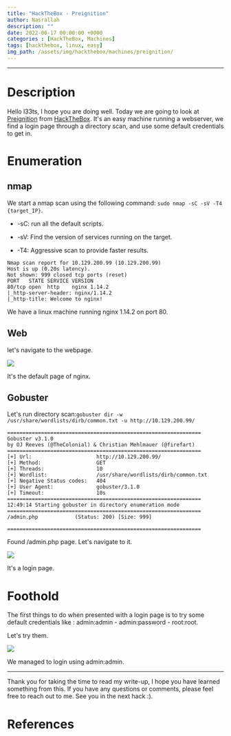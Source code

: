 ```yaml
---
title: "HackTheBox - Preignition"
author: Nasrallah
description: ""
date: 2022-06-17 00:00:00 +0000
categories : [HackTheBox, Machines]
tags: [hackthebox, linux, easy]
img_path: /assets/img/hackthebox/machines/preignition/
---
```


<div align="center"> <script src="https://www.hackthebox.eu/badge/565048"></script> </div>

---


# **Description**

Hello l33ts, I hope you are doing well. Today we are going to look at [Preignition](https://app.hackthebox.com/starting-point?tier=0) from [HackTheBox](https://www.hackthebox.com). It's an easy machine running a webserver, we find a login page through a directory scan, and use some default credentials to get in.

# **Enumeration**

## nmap

We start a nmap scan using the following command: `sudo nmap -sC -sV -T4 {target_IP}`.

- -sC: run all the default scripts.

- -sV: Find the version of services running on the target.

- -T4: Aggressive scan to provide faster results.

```terminal
Nmap scan report for 10.129.200.99 (10.129.200.99)
Host is up (0.20s latency).
Not shown: 999 closed tcp ports (reset)
PORT   STATE SERVICE VERSION
80/tcp open  http    nginx 1.14.2
|_http-server-header: nginx/1.14.2
|_http-title: Welcome to nginx!
```

We have a linux machine running nginx 1.14.2 on port 80.

## Web

let's navigate to the webpage.

![](1.png)

It's the default page of nginx.

## Gobuster

Let's run directory scan:`gobuster dir -w /usr/share/wordlists/dirb/common.txt -u http://10.129.200.99/`

```terminal
===============================================================
Gobuster v3.1.0
by OJ Reeves (@TheColonial) & Christian Mehlmauer (@firefart)
===============================================================
[+] Url:                     http://10.129.200.99/
[+] Method:                  GET
[+] Threads:                 10
[+] Wordlist:                /usr/share/wordlists/dirb/common.txt
[+] Negative Status codes:   404
[+] User Agent:              gobuster/3.1.0
[+] Timeout:                 10s
===============================================================
12:49:14 Starting gobuster in directory enumeration mode
===============================================================
/admin.php            (Status: 200) [Size: 999]
                                               
===============================================================

```

Found /admin.php page. Let's navigate to it.

![](2.png)

It's a login page.

# **Foothold**

The first things to do when presented with a login page is to try some default credentials like : admin:admin - admin:password - root:root.

Let's try them.

![](2.png)

We managed to login using admin:admin.

---

Thank you for taking the time to read my write-up, I hope you have learned something from this. If you have any questions or comments, please feel free to reach out to me. See you in the next hack :).

# References
